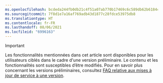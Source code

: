 ```yaml
---
ms.openlocfilehash: bcdeda244fb0db21c4f51a07ab770b17469c6c589db62b6184c78245c4ba2ca5
ms.sourcegitcommit: 7f8d1e7a16af769adb43d1877c28fdce53975db8
ms.translationtype: HT
ms.contentlocale: fr-FR
ms.lasthandoff: 08/06/2021
ms.locfileid: "6996163"
---
```

> [!IMPORTANT]
> Les fonctionnalités mentionnées dans cet article sont disponibles pour les utilisateurs ciblés dans le cadre d'une version préliminaire. Le contenu et les fonctionnalités sont susceptibles d’être modifiés. Pour en savoir plus concernant les versions préliminaires, consultez [FAQ relative aux mises à jour de service à une version](/dynamics365/unified-operations/fin-and-ops/get-started/one-version).